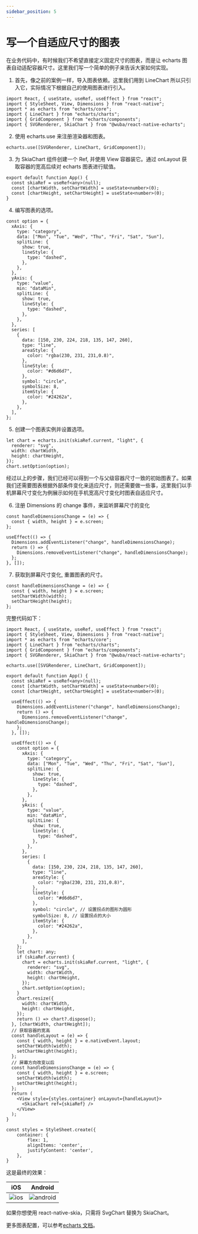 ```yaml
---
sidebar_position: 5
---
```


# 写一个自适应尺寸的图表

在业务代码中，有时候我们不希望直接定义固定尺寸的图表，而是让 echarts 图表自动适配容器尺寸。这里我们写一个简单的例子来告诉大家如何实现。

1. 首先，像之前的案例一样，导入图表依赖。这里我们用到 LineChart 所以只引入它，实际情况下根据自己的使用图表进行引入。

```tsx
import React, { useState, useRef, useEffect } from "react";
import { StyleSheet, View, Dimensions } from "react-native";
import * as echarts from "echarts/core";
import { LineChart } from "echarts/charts";
import { GridComponent } from "echarts/components";
import { SVGRenderer, SkiaChart } from "@wuba/react-native-echarts";
```

2. 使用 echarts.use 来注册渲染器和图表。

```tsx
echarts.use([SVGRenderer, LineChart, GridComponent]);
```

3. 为 SkiaChart 组件创建一个 Ref, 并使用 View 容器装它。通过 onLayout 获取容器的宽高后续对 echarts 图表进行赋值。

```tsx
export default function App() {
  const skiaRef = useRef<any>(null);
  const [chartWidth, setChartWidth] = useState<number>(0);
  const [chartHeight, setChartHeight] = useState<number>(0);
}
```

4. 编写图表的选项。

```tsx
const option = {
  xAxis: {
    type: "category",
    data: ["Mon", "Tue", "Wed", "Thu", "Fri", "Sat", "Sun"],
    splitLine: {
      show: true,
      lineStyle: {
        type: "dashed",
      },
    },
  },
  yAxis: {
    type: "value",
    min: "dataMin",
    splitLine: {
      show: true,
      lineStyle: {
        type: "dashed",
      },
    },
  },
  series: [
    {
      data: [150, 230, 224, 218, 135, 147, 260],
      type: "line",
      areaStyle: {
        color: "rgba(230, 231, 231,0.8)",
      },
      lineStyle: {
        color: "#d6d6d7",
      },
      symbol: "circle",
      symbolSize: 8,
      itemStyle: {
        color: "#24262a",
      },
    },
  ],
};
```

5. 创建一个图表实例并设置选项。

```tsx
let chart = echarts.init(skiaRef.current, "light", {
  renderer: "svg",
  width: chartWidth,
  height: chartHeight,
});
chart.setOption(option);
```

经过以上的步骤，我们已经可以得到一个与父级容器尺寸一致的初始图表了。如果我们还需要图表根据外部条件变化来适应尺寸，则还需要做一些事，这里我们以手机屏幕尺寸变化为例展示如何在手机宽高尺寸变化时图表自适应尺寸。

6. 注册 Dimensions 的 change 事件，来监听屏幕尺寸的变化

```tsx
const handleDimensionsChange = (e) => {
  const { width, height } = e.screen;
};

useEffect(() => {
  Dimensions.addEventListener("change", handleDimensionsChange);
  return () => {
    Dimensions.removeEventListener("change", handleDimensionsChange);
  };
}, []);
```

7. 获取到屏幕尺寸变化, 重置图表的尺寸。

```tsx
const handleDimensionsChange = (e) => {
  const { width, height } = e.screen;
  setChartWidth(width);
  setChartHeight(height);
};
```

完整代码如下：

```tsx
import React, { useState, useRef, useEffect } from "react";
import { StyleSheet, View, Dimensions } from "react-native";
import * as echarts from "echarts/core";
import { LineChart } from "echarts/charts";
import { GridComponent } from "echarts/components";
import { SVGRenderer, SkiaChart } from "@wuba/react-native-echarts";

echarts.use([SVGRenderer, LineChart, GridComponent]);

export default function App() {
  const skiaRef = useRef<any>(null);
  const [chartWidth, setChartWidth] = useState<number>(0);
  const [chartHeight, setChartHeight] = useState<number>(0);

  useEffect(() => {
    Dimensions.addEventListener("change", handleDimensionsChange);
    return () => {
      Dimensions.removeEventListener("change", handleDimensionsChange);
    };
  }, []);

  useEffect(() => {
    const option = {
      xAxis: {
        type: "category",
        data: ["Mon", "Tue", "Wed", "Thu", "Fri", "Sat", "Sun"],
        splitLine: {
          show: true,
          lineStyle: {
            type: "dashed",
          },
        },
      },
      yAxis: {
        type: "value",
        min: "dataMin",
        splitLine: {
          show: true,
          lineStyle: {
            type: "dashed",
          },
        },
      },
      series: [
        {
          data: [150, 230, 224, 218, 135, 147, 260],
          type: "line",
          areaStyle: {
            color: "rgba(230, 231, 231,0.8)",
          },
          lineStyle: {
            color: "#d6d6d7",
          },
          symbol: "circle", // 设置拐点的图形为圆形
          symbolSize: 8, // 设置拐点的大小
          itemStyle: {
            color: "#24262a",
          },
        },
      ],
    };
    let chart: any;
    if (skiaRef.current) {
      chart = echarts.init(skiaRef.current, "light", {
        renderer: "svg",
        width: chartWidth,
        height: chartHeight,
      });
      chart.setOption(option);
    }
    chart.resize({
      width: chartWidth,
      height: chartHeight,
    });
    return () => chart?.dispose();
  }, [chartWidth, chartHeight]);
  // 获取容器的宽高
  const handleLayout = (e) => {
    const { width, height } = e.nativeEvent.layout;
    setChartWidth(width);
    setChartHeight(height);
  };
  // 屏幕方向改变以后
  const handleDimensionsChange = (e) => {
    const { width, height } = e.screen;
    setChartWidth(width);
    setChartHeight(height);
  };
  return (
    <View style={styles.container} onLayout={handleLayout}>
      <SkiaChart ref={skiaRef} />
    </View>
  );
}

const styles = StyleSheet.create({
    container: {
        flex: 1,
        alignItems: 'center',
        justifyContent: 'center',
    },
}
```

这是最终的效果：

| iOS                            | Android                                |
| ------------------------------ | -------------------------------------- |
| ![ios](./ios_rotate.gif) | ![android](./android_rotate.gif) |

如果你想使用 react-native-skia，只需将 SvgChart 替换为 SkiaChart。

更多图表配置，可以参考[echarts 文档](https://echarts.apache.org/zh/option.html#title)。


